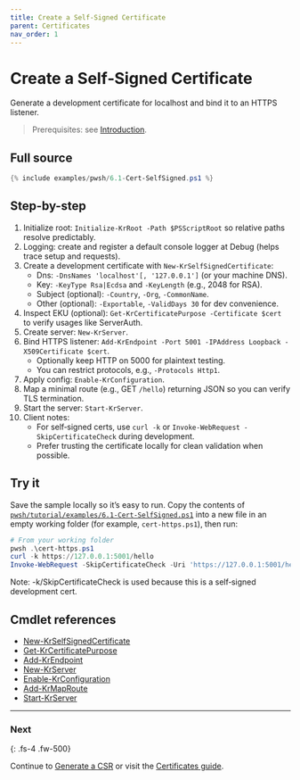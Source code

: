 ```yaml
---
title: Create a Self‑Signed Certificate
parent: Certificates
nav_order: 1
---
```


# Create a Self‑Signed Certificate

Generate a development certificate for localhost and bind it to an HTTPS listener.

> Prerequisites: see [Introduction][Introduction].

## Full source

```powershell
{% include examples/pwsh/6.1-Cert-SelfSigned.ps1 %}
```

## Step-by-step

1. Initialize root: `Initialize-KrRoot -Path $PSScriptRoot` so relative paths resolve predictably.
2. Logging: create and register a default console logger at Debug (helps trace setup and requests).
3. Create a development certificate with `New-KrSelfSignedCertificate`:
    - Dns: `-DnsNames 'localhost'[, '127.0.0.1']` (or your machine DNS).
    - Key: `-KeyType Rsa|Ecdsa` and `-KeyLength` (e.g., 2048 for RSA).
    - Subject (optional): `-Country`, `-Org`, `-CommonName`.
    - Other (optional): `-Exportable`, `-ValidDays 30` for dev convenience.
4. Inspect EKU (optional): `Get-KrCertificatePurpose -Certificate $cert` to verify usages like ServerAuth.
5. Create server: `New-KrServer`.
6. Bind HTTPS listener: `Add-KrEndpoint -Port 5001 -IPAddress Loopback -X509Certificate $cert`.
    - Optionally keep HTTP on 5000 for plaintext testing.
    - You can restrict protocols, e.g., `-Protocols Http1`.
7. Apply config: `Enable-KrConfiguration`.
8. Map a minimal route (e.g., GET `/hello`) returning JSON so you can verify TLS termination.
9. Start the server: `Start-KrServer`.
10. Client notes:
    - For self‑signed certs, use `curl -k` or `Invoke-WebRequest -SkipCertificateCheck` during development.
    - Prefer trusting the certificate locally for clean validation when possible.

## Try it

Save the sample locally so it’s easy to run. Copy the contents of
[`pwsh/tutorial/examples/6.1-Cert-SelfSigned.ps1`](pwsh/tutorial/examples/6.1-Cert-SelfSigned.ps1)
into a new file in an empty working folder (for example, `cert-https.ps1`), then run:

```powershell
# From your working folder
pwsh .\cert-https.ps1
curl -k https://127.0.0.1:5001/hello
Invoke-WebRequest -SkipCertificateCheck -Uri 'https://127.0.0.1:5001/hello' | Select-Object -ExpandProperty Content
```

Note: -k/SkipCertificateCheck is used because this is a self‑signed development cert.

## Cmdlet references

- [New-KrSelfSignedCertificate][New-KrSelfSignedCertificate]
- [Get-KrCertificatePurpose][Get-KrCertificatePurpose]
- [Add-KrEndpoint][Add-KrEndpoint]
- [New-KrServer][New-KrServer]
- [Enable-KrConfiguration][Enable-KrConfiguration]
- [Add-KrMapRoute][Add-KrMapRoute]
- [Start-KrServer][Start-KrServer]

---

### Next

{: .fs-4 .fw-500}

Continue to [Generate a CSR][Next] or visit the [Certificates guide](/topics/certificates).

[New-KrSelfSignedCertificate]: /pwsh/cmdlets/New-KrSelfSignedCertificate
[Get-KrCertificatePurpose]: /pwsh/cmdlets/Get-KrCertificatePurpose
[Add-KrEndpoint]: /pwsh/cmdlets/Add-KrEndpoint
[New-KrServer]: /pwsh/cmdlets/New-KrServer
[Enable-KrConfiguration]: /pwsh/cmdlets/Enable-KrConfiguration
[Add-KrMapRoute]: /pwsh/cmdlets/Add-KrMapRoute
[Start-KrServer]: /pwsh/cmdlets/Start-KrServer
[Next]: ./2.CSR
[Introduction]: ../1.introduction/index#prerequisites
